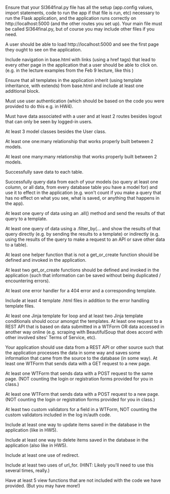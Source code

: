  Ensure that your SI364final.py file has all the setup (app.config values, import statements, code to run the app if that file is run, etc) necessary to run the Flask application, and the application runs correctly on http://localhost:5000 (and the other routes you set up). Your main file must be called SI364final.py, but of course you may include other files if you need.

 A user should be able to load http://localhost:5000 and see the first page they ought to see on the application.

 Include navigation in base.html with links (using a href tags) that lead to every other page in the application that a user should be able to click on. (e.g. in the lecture examples from the Feb 9 lecture, like this )

 Ensure that all templates in the application inherit (using template inheritance, with extends) from base.html and include at least one additional block.

 Must use user authentication (which should be based on the code you were provided to do this e.g. in HW4).

 Must have data associated with a user and at least 2 routes besides logout that can only be seen by logged-in users.

 At least 3 model classes besides the User class.

 At least one one:many relationship that works properly built between 2 models.

 At least one many:many relationship that works properly built between 2 models.

 Successfully save data to each table.

 Successfully query data from each of your models (so query at least one column, or all data, from every database table you have a model for) and use it to effect in the application (e.g. won't count if you make a query that has no effect on what you see, what is saved, or anything that happens in the app).

 At least one query of data using an .all() method and send the results of that query to a template.

 At least one query of data using a .filter_by(... and show the results of that query directly (e.g. by sending the results to a template) or indirectly (e.g. using the results of the query to make a request to an API or save other data to a table).

 At least one helper function that is not a get_or_create function should be defined and invoked in the application.

 At least two get_or_create functions should be defined and invoked in the application (such that information can be saved without being duplicated / encountering errors).

 At least one error handler for a 404 error and a corresponding template.

 Include at least 4 template .html files in addition to the error handling template files.

 At least one Jinja template for loop and at least two Jinja template conditionals should occur amongst the templates.
 At least one request to a REST API that is based on data submitted in a WTForm OR data accessed in another way online (e.g. scraping with BeautifulSoup that does accord with other involved sites' Terms of Service, etc).

 Your application should use data from a REST API or other source such that the application processes the data in some way and saves some information that came from the source to the database (in some way).
 At least one WTForm that sends data with a GET request to a new page.

 At least one WTForm that sends data with a POST request to the same page. (NOT counting the login or registration forms provided for you in class.)

 At least one WTForm that sends data with a POST request to a new page. (NOT counting the login or registration forms provided for you in class.)

 At least two custom validators for a field in a WTForm, NOT counting the custom validators included in the log in/auth code.

 Include at least one way to update items saved in the database in the application (like in HW5).

 Include at least one way to delete items saved in the database in the application (also like in HW5).

 Include at least one use of redirect.

 Include at least two uses of url_for. (HINT: Likely you'll need to use this several times, really.)

 Have at least 5 view functions that are not included with the code we have provided. (But you may have more!)
